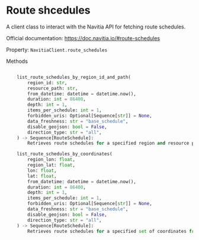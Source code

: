 # Route shcedules

A client class to interact with the Navitia API for fetching route schedules.

Official documentation: <https://doc.navitia.io/#route-schedules>

Property: `NavitiaClient.route_schedules`

Methods

```python

    list_route_schedules_by_region_id_and_path(
        region_id: str,
        resource_path: str,
        from_datetime: datetime = datetime.now(),
        duration: int = 86400,
        depth: int = 1,
        items_per_schedule: int = 1,
        forbidden_uris: Optional[Sequence[str]] = None,
        data_freshness: str = "base_schedule",
        disable_geojson: bool = False,
        direction_type: str = "all",
    ) -> Sequence[RouteSchedule]:
        Retrieves route schedules for a specified region and resource path from the Navitia API.

    list_route_schedules_by_coordinates(
        region_lon: float,
        region_lat: float,
        lon: float,
        lat: float,
        from_datetime: datetime = datetime.now(),
        duration: int = 86400,
        depth: int = 1,
        items_per_schedule: int = 1,
        forbidden_uris: Optional[Sequence[str]] = None,
        data_freshness: str = "base_schedule",
        disable_geojson: bool = False,
        direction_type: str = "all",
    ) -> Sequence[RouteSchedule]:
        Retrieves route schedules for a specified set of coordinates from the Navitia API.

```
